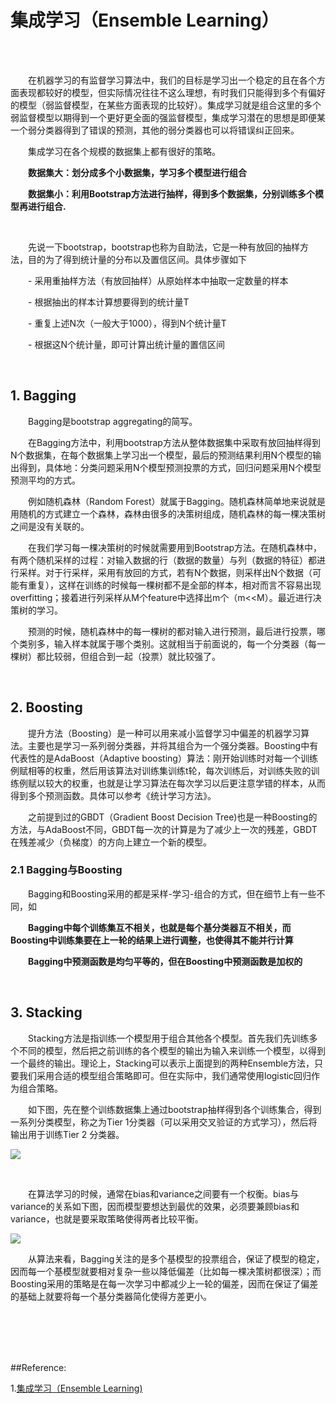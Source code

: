 # 集成学习（Ensemble Learning）

<br>
<br>

&emsp;&emsp;在机器学习的有监督学习算法中，我们的目标是学习出一个稳定的且在各个方面表现都较好的模型，但实际情况往往不这么理想，有时我们只能得到多个有偏好的模型（弱监督模型，在某些方面表现的比较好）。集成学习就是组合这里的多个弱监督模型以期得到一个更好更全面的强监督模型，集成学习潜在的思想是即便某一个弱分类器得到了错误的预测，其他的弱分类器也可以将错误纠正回来。

&emsp;&emsp;集成学习在各个规模的数据集上都有很好的策略。

&emsp;&emsp;**数据集大：划分成多个小数据集，学习多个模型进行组合**

&emsp;&emsp;**数据集小：利用Bootstrap方法进行抽样，得到多个数据集，分别训练多个模型再进行组合.**

<br>

&emsp;&emsp;先说一下bootstrap，bootstrap也称为自助法，它是一种有放回的抽样方法，目的为了得到统计量的分布以及置信区间。具体步骤如下

&emsp;&emsp;- 采用重抽样方法（有放回抽样）从原始样本中抽取一定数量的样本

&emsp;&emsp;- 根据抽出的样本计算想要得到的统计量T

&emsp;&emsp;- 重复上述N次（一般大于1000），得到N个统计量T

&emsp;&emsp;- 根据这N个统计量，即可计算出统计量的置信区间

<br>

## 1. Bagging

&emsp;&emsp;Bagging是bootstrap aggregating的简写。

&emsp;&emsp;在Bagging方法中，利用bootstrap方法从整体数据集中采取有放回抽样得到N个数据集，在每个数据集上学习出一个模型，最后的预测结果利用N个模型的输出得到，具体地：分类问题采用N个模型预测投票的方式，回归问题采用N个模型预测平均的方式。

&emsp;&emsp;例如随机森林（Random Forest）就属于Bagging。随机森林简单地来说就是用随机的方式建立一个森林，森林由很多的决策树组成，随机森林的每一棵决策树之间是没有关联的。

&emsp;&emsp;在我们学习每一棵决策树的时候就需要用到Bootstrap方法。在随机森林中，有两个随机采样的过程：对输入数据的行（数据的数量）与列（数据的特征）都进行采样。对于行采样，采用有放回的方式，若有N个数据，则采样出N个数据（可能有重复），这样在训练的时候每一棵树都不是全部的样本，相对而言不容易出现overfitting；接着进行列采样从M个feature中选择出m个（m<<M）。最近进行决策树的学习。

&emsp;&emsp;预测的时候，随机森林中的每一棵树的都对输入进行预测，最后进行投票，哪个类别多，输入样本就属于哪个类别。这就相当于前面说的，每一个分类器（每一棵树）都比较弱，但组合到一起（投票）就比较强了。

<br>

## 2. Boosting

&emsp;&emsp;提升方法（Boosting）是一种可以用来减小监督学习中偏差的机器学习算法。主要也是学习一系列弱分类器，并将其组合为一个强分类器。Boosting中有代表性的是AdaBoost（Adaptive boosting）算法：刚开始训练时对每一个训练例赋相等的权重，然后用该算法对训练集训练t轮，每次训练后，对训练失败的训练例赋以较大的权重，也就是让学习算法在每次学习以后更注意学错的样本，从而得到多个预测函数。具体可以参考《统计学习方法》。

&emsp;&emsp;之前提到过的GBDT（Gradient Boost Decision Tree)也是一种Boosting的方法，与AdaBoost不同，GBDT每一次的计算是为了减少上一次的残差，GBDT在残差减少（负梯度）的方向上建立一个新的模型。

### 2.1 Bagging与Boosting

&emsp;&emsp;Bagging和Boosting采用的都是采样-学习-组合的方式，但在细节上有一些不同，如

&emsp;&emsp;**Bagging中每个训练集互不相关，也就是每个基分类器互不相关，而Boosting中训练集要在上一轮的结果上进行调整，也使得其不能并行计算**

&emsp;&emsp;**Bagging中预测函数是均匀平等的，但在Boosting中预测函数是加权的**

<br>

## 3. Stacking

&emsp;&emsp;Stacking方法是指训练一个模型用于组合其他各个模型。首先我们先训练多个不同的模型，然后把之前训练的各个模型的输出为输入来训练一个模型，以得到一个最终的输出。理论上，Stacking可以表示上面提到的两种Ensemble方法，只要我们采用合适的模型组合策略即可。但在实际中，我们通常使用logistic回归作为组合策略。

&emsp;&emsp;如下图，先在整个训练数据集上通过bootstrap抽样得到各个训练集合，得到一系列分类模型，称之为Tier 1分类器（可以采用交叉验证的方式学习），然后将输出用于训练Tier 2 分类器。

![](https://upload-images.jianshu.io/upload_images/10947003-4843ee97f703a7e7.png?imageMogr2/auto-orient/strip%7CimageView2/2/w/600)

<br>

&emsp;&emsp;在算法学习的时候，通常在bias和variance之间要有一个权衡。bias与variance的关系如下图，因而模型要想达到最优的效果，必须要兼顾bias和variance，也就是要采取策略使得两者比较平衡。

![](https://upload-images.jianshu.io/upload_images/10947003-39fd4ef1724647a4.png?imageMogr2/auto-orient/strip%7CimageView2/2/w/600)

&emsp;&emsp;从算法来看，Bagging关注的是多个基模型的投票组合，保证了模型的稳定，因而每一个基模型就要相对复杂一些以降低偏差（比如每一棵决策树都很深）；而Boosting采用的策略是在每一次学习中都减少上一轮的偏差，因而在保证了偏差的基础上就要将每一个基分类器简化使得方差更小。

<br>
<br>
<br>
<br>

##Reference:

1.[集成学习（Ensemble Learning)](https://zhuanlan.zhihu.com/p/27689464)